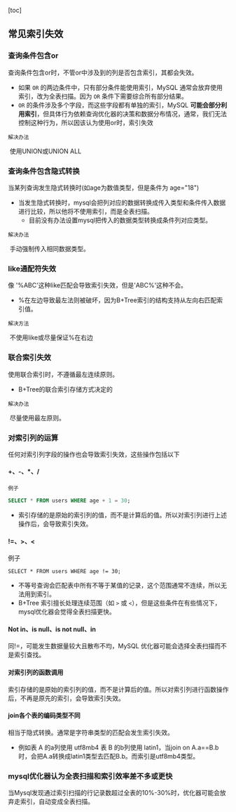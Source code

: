 [toc]

## 常见索引失效

### 查询条件包含or

查询条件包含or时，不管or中涉及到的列是否包含索引，其都会失效。

* 如果 `OR` 的两边条件中，只有部分条件能使用索引，MySQL 通常会放弃使用索引，改为全表扫描。因为 `OR` 条件下需要综合所有部分结果。
* `OR` 的条件涉及多个字段，而这些字段都有单独的索引，MySQL **可能会部分利用索引**，但具体行为依赖查询优化器的决策和数据分布情况，通常，我们无法控制这种行为，所以因该认为使用or时，索引失效

`解决办法`

​	使用UNION或UNION ALL

### 查询条件包含隐式转换

当某列查询发生隐式转换时(如age为数值类型，但是条件为 age="18")

* 当发生隐式转换时，mysql会把列对应的数据转换成传入类型和条件传入数据进行比较，所以他将不使用索引，而是全表扫描。
  * 目前没有办法设置mysql把传入的数据类型转换成条件列对应类型。

`解决办法`

​	手动强制传入相同数据类型。

### like通配符失效

像 '%ABC'这种like匹配会导致索引失效，但是'ABC%'这种不会。

* %在左边导致最左法则被破坏，因为B+Tree索引的结构支持从左向右匹配索引值。

`解决方法`

​	不使用like或尽量保证%在右边

### 联合索引失效

使用联合索引时，不遵循最左连续原则。

* B+Tree的联合索引存储方式决定的

`解决办法`

​	尽量使用最左原则。

### 对索引列的运算

任何对索引列字段的操作也会导致索引失效，这些操作包括以下

#### +、-、*、/

`例子`

```sql
SELECT * FROM users WHERE age + 1 = 30;
```

* 索引存储的是原始的索引列的值，而不是计算后的值。所以对索引列进行上述操作后，会导致索引失效。

#### !=、>、<

例子

```
SELECT * FROM users WHERE age != 30;
```

- 不等号查询会匹配表中所有不等于某值的记录，这个范围通常不连续，所以无法用到索引。
- B+Tree 索引擅长处理连续范围（如 `>` 或 `<`），但是这些条件在有些情况下，mysql优化器会觉得全表扫描更快。

#### Not in、is null、is not null、in

同!=，可能发生数据量较大且散布不均，MySQL 优化器可能会选择全表扫描而不是索引查找。

#### 对索引列的函数调用

索引存储的是原始的索引列的值，而不是计算后的值。所以对索引列进行函数操作后，不再是原先的索引，会导致索引失效。

#### join各个表的编码类型不同

相当于隐式转换。通常是字符串类型的匹配会发生索引失效。

* 例如表 A 的a列使用 utf8mb4  表 B 的b列使用 latin1，当join on A.a==B.b 时，会把A.a转换成latin1类型去匹配B.b。而索引是utf8mb4类型。

### mysql优化器认为全表扫描和索引效率差不多或更快

当Mysql发现通过索引扫描的行记录数超过全表的10%-30%时，优化器可能会放弃走索引，自动变成全表扫描。
